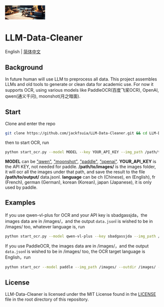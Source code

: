 <p align="left">
    <img src="logo/logo.png" width="26%" >
</p>

# LLM-Data-Cleaner
English | [简体中文](README.md)
## Background
In future human will use LLM to preprocess all data. This project assembles LLMs and old tools to generate or clean data for academic use. For now it supports OCR, using various models like PaddleOCR(百度飞桨OCR), OpenAI, qwen(通义千问), moonshot(月之暗面).
## Start
Clone and enter the repo
```bash
git clone https://github.com/jackfsuia/LLM-Data-Cleaner.git && cd LLM-Data-Cleaner
```
then to start OCR, run 
```bash
python start_ocr.py --model MODEL --key YOUR_API_KEY --img_path /path/to/images/ --outdir /path/to/output/ --lang language
```
**MODEL** can be ["qwen"](https://help.aliyun.com/zh/dashscope/developer-reference/activate-dashscope-and-create-an-api-key), ["moonshot"](https://platform.moonshot.cn/console/api-keys), ["paddle"](https://github.com/PaddlePaddle/PaddleOCR), ["openai"](https://platform.openai.com/docs/models/overview). **YOUR_API_KEY** is the API KEY, not needed for paddle. **/path/to/images/** is the images folder, it will ocr all the images under that path, and save the result to the file **/path/to/output/** data.jsonl. **language** can be ch (Chinese), en (English), fr (French), german (German), korean (Korean), japan (Japanese), it is only used by paddle.
## Examples
If you use qwen-vl-plus for OCR and your API key is sbadgassjda，the images data are in /images/，and the output `data.json`l is wished to be in /images/ too, whatever language is, run
```bash
python start_ocr.py --model qwen-vl-plus --key sbadgassjda --img_path /images/ --outdir /images/
```
If you use PaddleOCR, the images data are in /images/，and the output `data.json`l is wished to be in /images/ too, the OCR target language is English，run
```bash
python start_ocr --model paddle --img_path /images/ --outdir /images/ --lang en
```
## License

LLM-Data-Cleaner is licensed under the MIT License found in the [LICENSE](LICENSE) file in the root directory of this repository.
